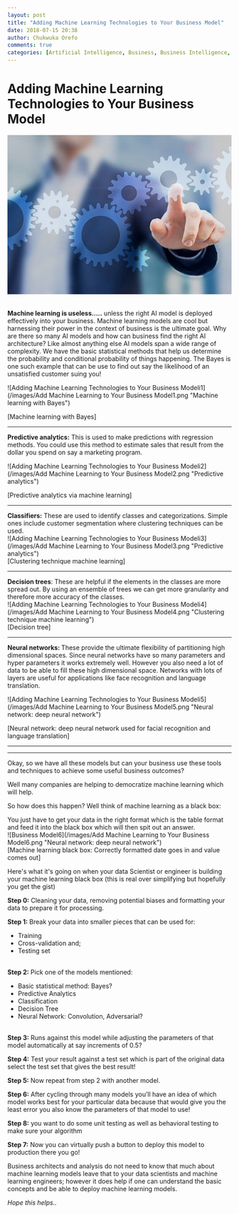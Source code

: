 ```yaml
---
layout: post
title: "Adding Machine Learning Technologies to Your Business Model"
date: 2018-07-15 20:38
author: Chukwuka Orefo
comments: true
categories: [Artificial Intelligence, Business, Business Intelligence, Technology]
---
```

# __Adding Machine Learning Technologies to Your Business Model__

![Adding Machine Learning Technologies to Your Business Modeli7](/images/image7.png)

<br/>

<div><b>Machine learning is useless…..</b> unless the right AI model is deployed effectively into your business. Machine learning models are cool but harnessing their power in the context of business is the ultimate goal. Why are there so many AI models and how can business find the right AI architecture? Like almost anything else AI models span a wide range of complexity.
We have the basic statistical methods that help us determine the probability and conditional probability of things happening. The Bayes is one such example that can be use to find out say the likelihood of an unsatisfied customer suing you!</div>

![Adding Machine Learning Technologies to Your Business Modeli1](/images/Add Machine Learning to Your Business Model1.png "Machine learning with Bayes")
<div/> [Machine learning with Bayes] </div>
<hr/>

<div><b>Predictive analytics:</b> This is used to make predictions with regression methods. You could use this method to estimate sales that result from the dollar you spend on say a marketing program.</div>

![Adding Machine Learning Technologies to Your Business Modeli2](/images/Add Machine Learning to Your Business Model2.png "Predictive analytics")
<div> [Predictive analytics via machine learning]</div>
<hr/>

<div><b>Classifiers:</b> These are used to identify classes and categorizations. Simple ones include customer segmentation where clustering techniques can be used.</div>
<div>
![Adding Machine Learning Technologies to Your Business Modeli3](/images/Add Machine Learning to Your Business Model3.png "Predictive analytics")
<div> [Clustering technique machine learning] </div>
<hr/>

<div><b>Decision trees</b>: These are helpful if the elements in the classes are more spread out. By using an ensemble of trees we can get more granularity and therefore more accuracy of the classes.</div/>
![Adding Machine Learning Technologies to Your Business Modeli4](/images/Add Machine Learning to Your Business Model4.png "Clustering technique machine learning")
<div>[Decision tree]</div>

<hr/>

<div><b>Neural networks: </b>These provide the ultimate flexibility of partitioning high dimensional spaces. Since neural networks have so many parameters and hyper parameters it works extremely well. However you also need a lot of data to be able to fill these high dimensional space. Networks with lots of layers are useful for applications like face recognition and language translation.</div>

![Adding Machine Learning Technologies to Your Business Modeli5](/images/Add Machine Learning to Your Business Model5.png "Neural network: deep neural network")</div>
<div>[Neural network: deep neural network used for facial recognition and language translation]

<hr/>

<hr/>

Okay, so we have all these models but can your business use these tools and techniques to achieve some useful business outcomes?

Well many companies are helping to democratize machine learning which will help.

So how does this happen? Well think of machine learning as a black box:

<div>You just have to get your data in the right format which is the table format and feed it into the black box which will then spit out an answer.</div>
![Business Model6](/images/Add Machine Learning to Your Business Model6.png "Neural network: deep neural network")</div>
<div>[Machine learning black box: Correctly formatted date goes in and value comes out]


Here's what it's going on when your data Scientist or engineer is building your machine learning black box (this is real over simplifying but hopefully you get the gist)

<b>Step 0:</b> Cleaning your data, removing potential biases and formatting your data to prepare it for processing.

<b>Step 1:</b> Break your data into smaller pieces that can be used for:
<ul>
	<li>Training</li>
	<li>Cross-validation and;</li>
	<li>Testing set</li>
</ul>
<br/>
<b>Step 2:</b> Pick one of the models mentioned:
<ul>
	<li>Basic statistical method: Bayes?</li>
	<li>Predictive Analytics</li>
	<li>Classification</li>
	<li>Decision Tree</li>
	<li>Neural Network: Convolution, Adversarial?</li>
</ul>
<br/>
<b>Step 3:</b> Runs against this model while adjusting the parameters of that model automatically at say increments of 0.5?

<b>Step 4:</b> Test your result against a test set which is part of the original data select the test set that gives the best result!

<b>Step 5:</b> Now repeat from step 2 with another model.

<b>Step 6:</b> After cycling through many models you’ll have an idea of which model works best for your particular data because that would give you the least error you also know the parameters of that model to use!

<b>Step 8:</b> you want to do some unit testing as well as behavioral testing to make sure your algorithm

<b>Step 7:</b> Now you can virtually push a button to deploy this model to production there you go!

Business architects and analysis do not need to know that much about machine learning models leave that to your data scientists and machine learning engineers; however it does help if one can understand the basic concepts and be able to deploy machine learning models.


_Hope this helps.._
